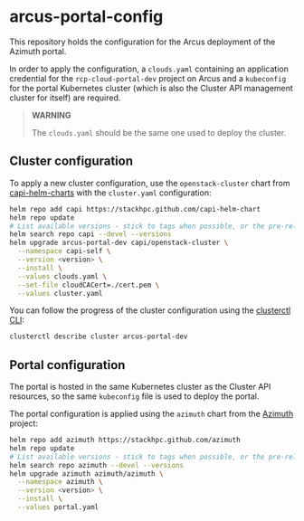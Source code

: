 # arcus-portal-config

This repository holds the configuration for the Arcus deployment of the Azimuth portal.

In order to apply the configuration, a `clouds.yaml` containing an application credential
for the `rcp-cloud-portal-dev` project on Arcus and a `kubeconfig` for the portal Kubernetes
cluster (which is also the Cluster API management cluster for itself) are required.

> **WARNING**
>
> The `clouds.yaml` should be the same one used to deploy the cluster.

## Cluster configuration

To apply a new cluster configuration, use the `openstack-cluster` chart from
[capi-helm-charts](https://github.com/stackhpc/capi-helm-charts) with the `cluster.yaml`
configuration:

```sh
helm repo add capi https://stackhpc.github.com/capi-helm-chart
helm repo update
# List available versions - stick to tags when possible, or the pre-release versions for main
helm search repo capi --devel --versions
helm upgrade arcus-portal-dev capi/openstack-cluster \
  --namespace capi-self \
  --version <version> \
  --install \
  --values clouds.yaml \
  --set-file cloudCACert=./cert.pem \
  --values cluster.yaml
```

You can follow the progress of the cluster configuration using the
[clusterctl CLI](https://cluster-api.sigs.k8s.io/clusterctl/overview.html):

```sh
clusterctl describe cluster arcus-portal-dev
```

## Portal configuration

The portal is hosted in the same Kubernetes cluster as the Cluster API resources, so the
same `kubeconfig` file is used to deploy the portal.

The portal configuration is applied using the `azimuth` chart from the
[Azimuth](https://github.com/stackhpc/azimuth) project:

```sh
helm repo add azimuth https://stackhpc.github.com/azimuth
helm repo update
# List available versions - stick to tags when possible, or the pre-release versions for main
helm search repo azimuth --devel --versions
helm upgrade azimuth azimuth/azimuth \
  --namespace azimuth \
  --version <version> \
  --install \
  --values portal.yaml
```
